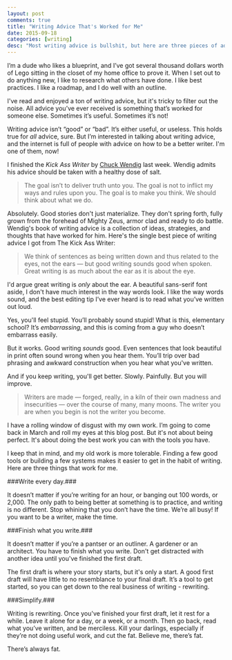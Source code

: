 ```yaml
---
layout: post
comments: true
title: "Writing Advice That's Worked for Me"
date: 2015-09-18
categories: [writing]
desc: "Most writing advice is bullshit, but here are three pieces of advice that work for any writer."
---
```


I’m a dude who likes a blueprint, and I’ve got several thousand dollars worth of Lego sitting in the closet of my home office to prove it. When I set out to do anything new, I like to research what others have done. I like best practices. I like a roadmap, and I do well with an outline.

I've read and enjoyed a ton of writing advice, but it's tricky to filter out the noise. All advice you’ve ever received is something that’s worked for someone else. Sometimes it’s useful. Sometimes it’s not!

Writing advice isn’t “good” or “bad”. It’s either useful, or useless. This holds true for <em>all</em> advice, sure. But I’m interested in talking about writing advice, and the internet is full of people with advice on how to be a better writer. I'm one of them, now!

I finished the <em>Kick Ass Writer</em> by [Chuck Wendig](http://terribleminds.com/) last week. Wendig admits his advice should be taken with a healthy dose of salt.

<blockquote id="quote">
  The goal isn’t to deliver truth unto you. The goal is not to inflict my ways and rules upon you. The goal is to make you think. We should think about what we do.
</blockquote>

Absolutely. Good stories don't just materialize. They don't spring forth, fully grown from the forehead of Mighty Zeus, armor clad and ready to do battle. Wendig's book of writing advice is a collection of ideas, strategies, and thoughts that have worked for him. Here's the single best piece of writing advice I got from The Kick Ass Writer:

<blockquote id="quote">
  We think of sentences as being written down and thus related to the eyes, not the ears — but good writing sounds good when spoken. Great writing is as much about the ear as it is about the eye.
</blockquote>

I'd argue great writing is <em>only</em> about the ear. A beautiful sans-serif font aside, I don't have much interest in the way words look. I like the way words sound, and the best editing tip I’ve ever heard is to read what you’ve written out loud.

Yes, you'll feel stupid. You’ll probably sound stupid! What is this, elementary school? It’s <em>embarrassing</em>, and this is coming from a guy who doesn’t embarrass easily.

But it works. Good writing <em>sounds</em> good. Even sentences that look beautiful in print often sound wrong when you hear them. You’ll trip over bad phrasing and awkward construction when you hear what you've written.

And if you keep writing, you'll get better. Slowly. Painfully. But you will improve.

<blockquote id="quote">
  Writers are made — forged, really, in a kiln of their own madness and insecurities — over the course of many, many moons. The writer you are when you begin is not the writer you become.
</blockquote>

I have a rolling window of disgust with my own work. I’m going to come back in March and roll my eyes at this blog post. But it's not about being perfect. It's about doing the best work you can with the tools you have.

I keep that in mind, and my old work is more tolerable. Finding a few good tools or building a few systems makes it easier to get in the habit of writing. Here are three things that work for me.

###Write every day.###

It doesn’t matter if you’re writing for an hour, or banging out 100 words, or 2,000. The only path to being better at something is to practice, and writing is no different. Stop whining that you don’t have the time. We’re all busy! If you want to be a writer, make the time.

###Finish what you write.###

It doesn’t matter if you’re a pantser or an outliner. A gardener or an architect. You have to finish what you write. Don't get distracted with another idea until you've finished the first draft.

The first draft is where your story starts, but it's only a start. A good first draft will have little to no resemblance to your final draft. It’s a tool to get started, so you can get down to the real business of writing - rewriting.

###Simplify.###

Writing is rewriting. Once you've finished your first draft, let it rest for a while. Leave it alone for a day, or a week, or a month. Then go back, read what you’ve written, and be merciless. Kill your darlings, especially if they’re not doing useful work, and cut the fat. Believe me, there’s fat.

There’s always fat.